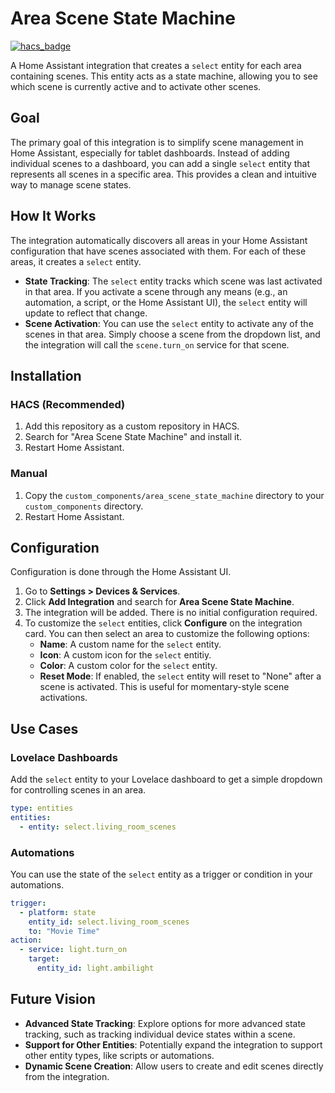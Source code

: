 # Area Scene State Machine

[![hacs_badge](https://img.shields.io/badge/HACS-Default-orange.svg)](https://github.com/hacs/integration)

A Home Assistant integration that creates a `select` entity for each area containing scenes. This entity acts as a state machine, allowing you to see which scene is currently active and to activate other scenes.

## Goal

The primary goal of this integration is to simplify scene management in Home Assistant, especially for tablet dashboards. Instead of adding individual scenes to a dashboard, you can add a single `select` entity that represents all scenes in a specific area. This provides a clean and intuitive way to manage scene states.

## How It Works

The integration automatically discovers all areas in your Home Assistant configuration that have scenes associated with them. For each of these areas, it creates a `select` entity.

- **State Tracking**: The `select` entity tracks which scene was last activated in that area. If you activate a scene through any means (e.g., an automation, a script, or the Home Assistant UI), the `select` entity will update to reflect that change.
- **Scene Activation**: You can use the `select` entity to activate any of the scenes in that area. Simply choose a scene from the dropdown list, and the integration will call the `scene.turn_on` service for that scene.

## Installation

### HACS (Recommended)

1.  Add this repository as a custom repository in HACS.
2.  Search for "Area Scene State Machine" and install it.
3.  Restart Home Assistant.

### Manual

1.  Copy the `custom_components/area_scene_state_machine` directory to your `custom_components` directory.
2.  Restart Home Assistant.

## Configuration

Configuration is done through the Home Assistant UI.

1.  Go to **Settings > Devices & Services**.
2.  Click **Add Integration** and search for **Area Scene State Machine**.
3.  The integration will be added. There is no initial configuration required.
4.  To customize the `select` entities, click **Configure** on the integration card. You can then select an area to customize the following options:
    - **Name**: A custom name for the `select` entity.
    - **Icon**: A custom icon for the `select` entitiy.
    - **Color**: A custom color for the `select` entity.
    - **Reset Mode**: If enabled, the `select` entity will reset to "None" after a scene is activated. This is useful for momentary-style scene activations.

## Use Cases

### Lovelace Dashboards

Add the `select` entity to your Lovelace dashboard to get a simple dropdown for controlling scenes in an area.

```yaml
type: entities
entities:
  - entity: select.living_room_scenes
```

### Automations

You can use the state of the `select` entity as a trigger or condition in your automations.

```yaml
trigger:
  - platform: state
    entity_id: select.living_room_scenes
    to: "Movie Time"
action:
  - service: light.turn_on
    target:
      entity_id: light.ambilight
```

## Future Vision

- **Advanced State Tracking**: Explore options for more advanced state tracking, such as tracking individual device states within a scene.
- **Support for Other Entities**: Potentially expand the integration to support other entity types, like scripts or automations.
- **Dynamic Scene Creation**: Allow users to create and edit scenes directly from the integration.